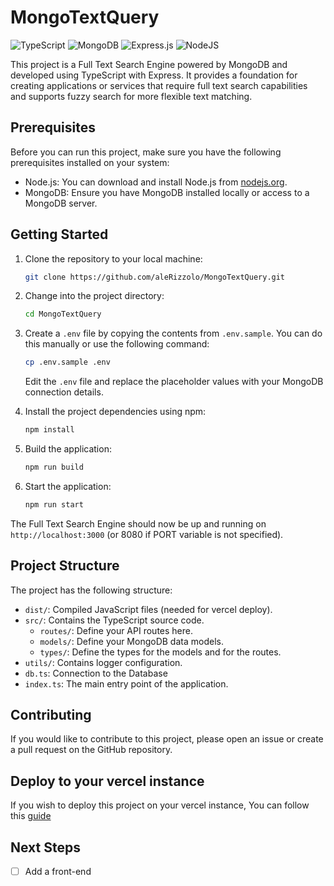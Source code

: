 # MongoTextQuery
![TypeScript](https://img.shields.io/badge/typescript-%23007ACC.svg?style=for-the-badge&logo=typescript&logoColor=white)
![MongoDB](https://img.shields.io/badge/MongoDB-%234ea94b.svg?style=for-the-badge&logo=mongodb&logoColor=white)
![Express.js](https://img.shields.io/badge/express.js-%23404d59.svg?style=for-the-badge&logo=express&logoColor=%2361DAFB)
![NodeJS](https://img.shields.io/badge/node.js-6DA55F?style=for-the-badge&logo=node.js&logoColor=white)<br>

This project is a Full Text Search Engine powered by MongoDB and developed using TypeScript with Express. It provides a foundation for creating applications or services that require full text search capabilities and supports fuzzy search for more flexible text matching.

## Prerequisites

Before you can run this project, make sure you have the following prerequisites installed on your system:

- Node.js: You can download and install Node.js from [nodejs.org](https://nodejs.org/).
- MongoDB: Ensure you have MongoDB installed locally or access to a MongoDB server.

## Getting Started

1. Clone the repository to your local machine:

   ```bash
   git clone https://github.com/aleRizzolo/MongoTextQuery.git
   ```

2. Change into the project directory:

   ```bash
   cd MongoTextQuery
   ```

3. Create a `.env` file by copying the contents from `.env.sample`. You can do this manually or use the following command:

   ```bash
   cp .env.sample .env
   ```

   Edit the `.env` file and replace the placeholder values with your MongoDB connection details.

4. Install the project dependencies using npm:

   ```bash
   npm install
   ```

5. Build the application:

   ```bash
   npm run build
   ```

6. Start the application:

   ```bash
   npm run start
   ```

The Full Text Search Engine should now be up and running on `http://localhost:3000` (or 8080 if PORT variable is not specified).

## Project Structure

The project has the following structure:

- `dist/`: Compiled JavaScript files (needed for vercel deploy).
- `src/`: Contains the TypeScript source code.
    - `routes/`: Define your API routes here.
    - `models/`: Define your MongoDB data models.
    - `types/`: Define the types for the models and for the routes.
- `utils/`: Contains logger configuration.
- `db.ts`: Connection to the Database
- `index.ts`: The main entry point of the application.

## Contributing

If you would like to contribute to this project, please open an issue or create a pull request on the GitHub repository.

## Deploy to your vercel instance

If you wish to deploy this project on your vercel instance, You can follow this [guide](https://dev.to/tirthpatel/deploy-node-ts-express-typescript-on-vercel-284h)

## Next Steps

- [ ] Add a front-end